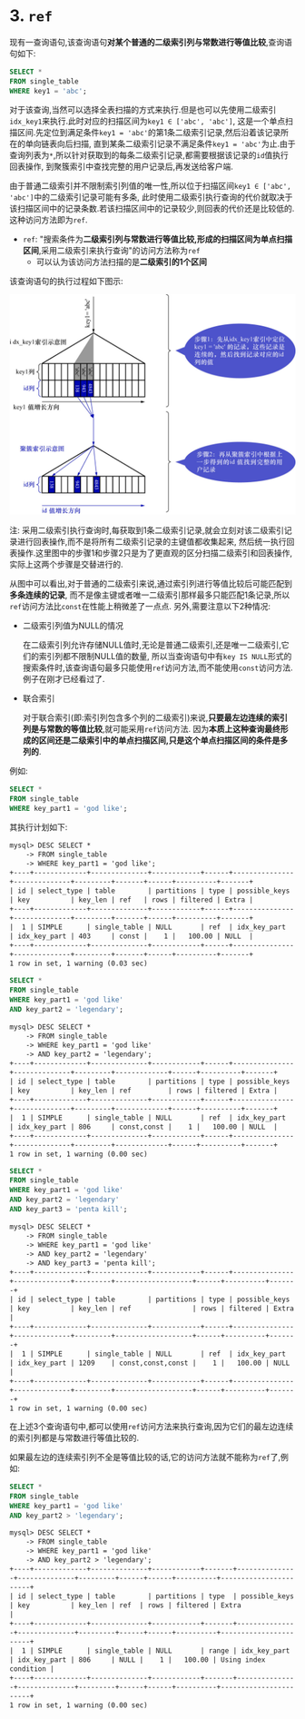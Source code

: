 # 3. `ref`

现有一查询语句,该查询语句**对某个普通的二级索引列与常数进行等值比较**,查询语句如下:

```sql
SELECT *
FROM single_table
WHERE key1 = 'abc';
```

对于该查询,当然可以选择全表扫描的方式来执行.但是也可以先使用二级索引`idx_key1`来执行.此时对应的扫描区间为`key1 ∈ ['abc', 'abc']`,
这是一个单点扫描区间.先定位到满足条件`key1 = 'abc'`的第1条二级索引记录,然后沿着该记录所在的单向链表向后扫描,
直到某条二级索引记录不满足条件`key1 = 'abc'`为止.由于查询列表为`*`,所以针对获取到的每条二级索引记录,都需要根据该记录的`id`值执行回表操作,
到聚簇索引中查找完整的用户记录后,再发送给客户端.

由于普通二级索引并不限制索引列值的唯一性,所以位于扫描区间`key1 ∈ ['abc', 'abc']`中的二级索引记录可能有多条,
此时使用二级索引执行查询的代价就取决于该扫描区间中的记录条数.若该扫描区间中的记录较少,则回表的代价还是比较低的.
这种访问方法即为`ref`.

- `ref`: "搜索条件为**二级索引列与常数进行等值比较,形成的扫描区间为单点扫描区间**,采用二级索引来执行查询"的访问方法称为`ref`
  - 可以认为该访问方法扫描的是**二级索引的1个区间**

该查询语句的执行过程如下图示:

![ref访问方法执行查询示意图](./img/ref访问方法执行查询示意图.jpg)

注: 采用二级索引执行查询时,每获取到1条二级索引记录,就会立刻对该二级索引记录进行回表操作,而不是将所有二级索引记录的主键值都收集起来,
然后统一执行回表操作.这里图中的步骤1和步骤2只是为了更直观的区分扫描二级索引和回表操作,实际上这两个步骤是交替进行的.

从图中可以看出,对于普通的二级索引来说,通过索引列进行等值比较后可能匹配到**多条连续的记录**,
而不是像主键或者唯一二级索引那样最多只能匹配1条记录,所以`ref`访问方法比`const`在性能上稍微差了一点点.
另外,需要注意以下2种情况:

- 二级索引列值为NULL的情况

    在二级索引列允许存储NULL值时,无论是普通二级索引,还是唯一二级索引,它们的索引列都不限制NULL值的数量,
    所以当查询语句中有`key IS NULL`形式的搜索条件时,该查询语句最多只能使用`ref`访问方法,而不能使用`const`访问方法.
    例子在刚才已经看过了.

- 联合索引

    对于联合索引(即:索引列包含多个列的二级索引)来说,**只要最左边连续的索引列是与常数的等值比较**,就可能采用`ref`访问方法.
    因为**本质上这种查询最终形成的区间还是二级索引中的单点扫描区间,只是这个单点扫描区间的条件是多列的**.

例如:

```sql
SELECT *
FROM single_table
WHERE key_part1 = 'god like';
```

其执行计划如下:

```
mysql> DESC SELECT *
    -> FROM single_table
    -> WHERE key_part1 = 'god like';
+----+-------------+--------------+------------+------+---------------+--------------+---------+-------+------+----------+-------+
| id | select_type | table        | partitions | type | possible_keys | key          | key_len | ref   | rows | filtered | Extra |
+----+-------------+--------------+------------+------+---------------+--------------+---------+-------+------+----------+-------+
|  1 | SIMPLE      | single_table | NULL       | ref  | idx_key_part  | idx_key_part | 403     | const |    1 |   100.00 | NULL  |
+----+-------------+--------------+------------+------+---------------+--------------+---------+-------+------+----------+-------+
1 row in set, 1 warning (0.03 sec)
```

```sql
SELECT *
FROM single_table
WHERE key_part1 = 'god like'
AND key_part2 = 'legendary';
```

```
mysql> DESC SELECT *
    -> FROM single_table
    -> WHERE key_part1 = 'god like'
    -> AND key_part2 = 'legendary';
+----+-------------+--------------+------------+------+---------------+--------------+---------+-------------+------+----------+-------+
| id | select_type | table        | partitions | type | possible_keys | key          | key_len | ref         | rows | filtered | Extra |
+----+-------------+--------------+------------+------+---------------+--------------+---------+-------------+------+----------+-------+
|  1 | SIMPLE      | single_table | NULL       | ref  | idx_key_part  | idx_key_part | 806     | const,const |    1 |   100.00 | NULL  |
+----+-------------+--------------+------------+------+---------------+--------------+---------+-------------+------+----------+-------+
1 row in set, 1 warning (0.00 sec)
```

```sql
SELECT *
FROM single_table
WHERE key_part1 = 'god like'
AND key_part2 = 'legendary'
AND key_part3 = 'penta kill';
```

```
mysql> DESC SELECT *
    -> FROM single_table
    -> WHERE key_part1 = 'god like'
    -> AND key_part2 = 'legendary'
    -> AND key_part3 = 'penta kill';
+----+-------------+--------------+------------+------+---------------+--------------+---------+-------------------+------+----------+-------+
| id | select_type | table        | partitions | type | possible_keys | key          | key_len | ref               | rows | filtered | Extra |
+----+-------------+--------------+------------+------+---------------+--------------+---------+-------------------+------+----------+-------+
|  1 | SIMPLE      | single_table | NULL       | ref  | idx_key_part  | idx_key_part | 1209    | const,const,const |    1 |   100.00 | NULL  |
+----+-------------+--------------+------------+------+---------------+--------------+---------+-------------------+------+----------+-------+
1 row in set, 1 warning (0.00 sec)
```

在上述3个查询语句中,都可以使用`ref`访问方法来执行查询,因为它们的最左边连续的索引列都是与常数进行等值比较的.

如果最左边的连续索引列不全是等值比较的话,它的访问方法就不能称为`ref`了,例如:

```sql
SELECT *
FROM single_table
WHERE key_part1 = 'god like'
AND key_part2 > 'legendary';
```

```
mysql> DESC SELECT *
    -> FROM single_table
    -> WHERE key_part1 = 'god like'
    -> AND key_part2 > 'legendary';
+----+-------------+--------------+------------+-------+---------------+--------------+---------+------+------+----------+-----------------------+
| id | select_type | table        | partitions | type  | possible_keys | key          | key_len | ref  | rows | filtered | Extra                 |
+----+-------------+--------------+------------+-------+---------------+--------------+---------+------+------+----------+-----------------------+
|  1 | SIMPLE      | single_table | NULL       | range | idx_key_part  | idx_key_part | 806     | NULL |    1 |   100.00 | Using index condition |
+----+-------------+--------------+------------+-------+---------------+--------------+---------+------+------+----------+-----------------------+
1 row in set, 1 warning (0.00 sec)
```
